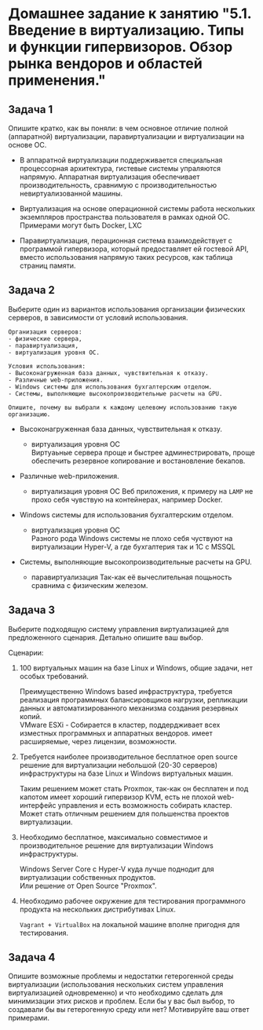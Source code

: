 # Домашнее задание к занятию "5.1. Введение в виртуализацию. Типы и функции гипервизоров. Обзор рынка вендоров и областей применения."


## Задача 1

Опишите кратко, как вы поняли: в чем основное отличие полной (аппаратной) виртуализации, паравиртуализации и виртуализации на основе ОС.

- В аппаратной виртуализации поддерживается специальная процессорная архитектура, гистевые системы упраляются напрямую. Аппаратная виртуализация обеспечивает производительность, сравнимую с производительностью невиртуализованной машины.

- Виртуализация на основе операционной системы работа нескольких экземпляров пространства пользователя в рамках одной ОС. Примерами могут быть Docker, LXC

- Паравиртуализация, перационная система взаимодействует с программой гипервизора, который предоставляет ей гостевой API, вместо использования напрямую таких ресурсов, как таблица страниц памяти.


## Задача 2

Выберите один из вариантов использования организации физических серверов, в зависимости от условий использования.

    Организация серверов:
    - физические сервера,
    - паравиртуализация,
    - виртуализация уровня ОС.

    Условия использования:
    - Высоконагруженная база данных, чувствительная к отказу.
    - Различные web-приложения.
    - Windows системы для использования бухгалтерским отделом.
    - Системы, выполняющие высокопроизводительные расчеты на GPU.

    Опишите, почему вы выбрали к каждому целевому использованию такую организацию.  

- Высоконагруженная база данных, чувствительная к отказу.  
    - виртуализация уровня ОС  
    Виртуаьные сервера проще и быстрее админестрировать, проще обеспечить резервное копирование и востановление бекапов.

- Различные web-приложения.
    - виртуализация уровня ОС
    Веб приложения, к примеру на `LAMP` не прохо себя чувствую на контейнерах, например Docker.

- Windows системы для использования бухгалтерским отделом.
    - виртуализация уровня ОС  
    Разного рода Windows системы не плохо себя чуствуют на виртуализации Hyper-V, а где бухгалтерия так и 1С с MSSQL  

- Системы, выполняющие высокопроизводительные расчеты на GPU.  
    - паравиртуализация
    Так-как её вычеслительная пощьность сравнима с физическим железом.  


## Задача 3

Выберите подходящую систему управления виртуализацией для предложенного сценария. Детально опишите ваш выбор.

Сценарии:

1. 100 виртуальных машин на базе Linux и Windows, общие задачи, нет особых требований.  

    Преимущественно Windows based инфраструктура, требуется реализация программных балансировщиков нагрузки, репликации данных и автоматизированного механизма создания резервных копий.  
    VMware ESXi - Собирается в кластер, поддердживает всех изместных программных и аппаратных вендоров. имеет расширяемые, через лицензии, возможности.  

2. Требуется наиболее производительное бесплатное open source решение для виртуализации небольшой (20-30 серверов) инфраструктуры на базе Linux и Windows виртуальных машин.  

    Таким решением может стать Proxmox, так-как он бесплатен и под капотом имеет хороший гипервизор KVM, есть не плохой web-интерфейс управления и есть возможность собирать кластер. Может стать отличным решением для польшенства проектов виртуализации. 

3. Необходимо бесплатное, максимально совместимое и производительное решение для виртуализации Windows инфраструктуры.  

    Windows Server Core с Hyper-V куда лучше поднодит для виртуализации собственных продуктов.  
    Или решение от Open Source "Proxmox".   

4. Необходимо рабочее окружение для тестирования программного продукта на нескольких дистрибутивах Linux.  

    `Vagrant + VirtualBox` на локальной машине вполне пригодня для тестирования.  


## Задача 4

Опишите возможные проблемы и недостатки гетерогенной среды виртуализации (использования нескольких систем управления виртуализацией одновременно) и что необходимо сделать для минимизации этих рисков и проблем. Если бы у вас был выбор, то создавали бы вы гетерогенную среду или нет? Мотивируйте ваш ответ примерами.


